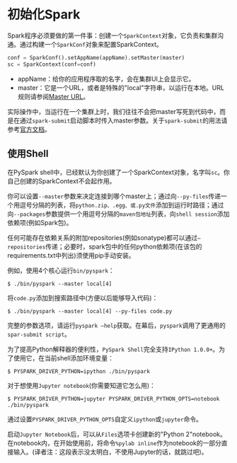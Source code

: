 # 初始化Spark

Spark程序必须要做的第一件事：创建一个`SparkContext`对象，它负责和集群沟通。通过构建一个`SparkConf`对象来配置SparkContext。

```python
conf = SparkConf().setAppName(appName).setMaster(master)
sc = SparkContext(conf=conf)
```

- appName：给你的应用程序取的名字，会在集群UI上会显示它。
- master：它是一个URL，或者是特殊的"local"字符串，以运行在本地。URL规则请参阅[Master URL](http://spark.apache.org/docs/latest/submitting-applications.html#master-urls)。

实际操作中，当运行在一个集群上时，我们往往不会把master写死到代码中，而是在通过`spark-submit`启动脚本时传入master参数。关于`spark-submit`的用法请参考[官方文档](http://spark.apache.org/docs/latest/submitting-applications.html#launching-applications-with-spark-submit)。

## 使用Shell

在PySpark shell中，已经默认为你创建了一个SparkContext对象，名字叫`sc`。你自己创建的SparkContext不会起作用。

你可以设置`--master`参数来决定连接到哪个master上；通过向`--py-files`传递一个用逗号分隔的列表，将`python.zip、.egg、或.py文件`添加到运行时路径；通过向`--packages`参数提供一个用逗号分隔的`maven包地址`列表，向`shell session`添加依赖项(例如Spark包)。

任何可能存在依赖关系的附加repositories(例如sonatype)都可以通过`—repositories`传递；必要时，spark包中的任何python依赖项(在该包的requirements.txt中列出)须使用pip手动安装。

例如，使用4个核心运行`bin/pyspark`：

```shell
$ ./bin/pyspark --master local[4]
```

将`code.py`添加到搜索路径中(方便以后能够导入代码)：

```shell
$ ./bin/pyspark --master local[4] --py-files code.py
```

完整的参数选项，请运行`pyspark —help`获取。在幕后，`pyspark`调用了更通用的`spar-submit script`。

为了提高Python解释器的便利性，`PySpark Shell`完全支持`IPython 1.0.0+`。为了使用它，在当前shell添加环境变量：

```shell
$ PYSPARK_DRIVER_PYTHON=ipython ./bin/pyspark
```

对于想使用`Jupyter notebook`(你需要知道它怎么用)：

```shell
$ PYSPARK_DRIVER_PYTHON=jupyter PYSPARK_DRIVER_PYTHON_OPTS=notebook ./bin/pyspark
```

通过设置`PYSPARK_DRIVER_PYTHON_OPTS`自定义`ipython`或`jupyter`命令。

启动`Jupyter Notebook`后，可以从`Files`选项卡创建新的"Python 2"notebook。在notebook内，在开始使用前，将命令`%pylab inline`作为notebook的一部分直接输入。(译者注：这段表示没太明白，不使用Jupyter的话，就跳过吧)。